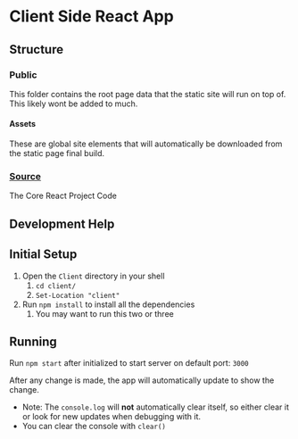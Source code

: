 # Client Side React App

## Structure 
### Public 
This folder contains the root page data that the static site will run on top of. This likely wont be added to much. 

#### Assets
These are global site elements that will automatically be downloaded from the static page final build. 

### [Source](src/Source.md) 
The Core React Project Code


## Development Help

## Initial Setup 

1. Open the `Client` directory in your shell 
	1. `cd client/`
	2. `Set-Location "client"`
2. Run `npm install` to install all the dependencies 
	1. You may want to run this two or three 

## Running

Run `npm start` after initialized to start server on default port: `3000` 

After any change is made, the app will automatically update to show the change. 
- Note: The `console.log` will **not** automatically clear itself, so either clear it or look for new updates when debugging with it. 
- You can clear the console with `clear()`
